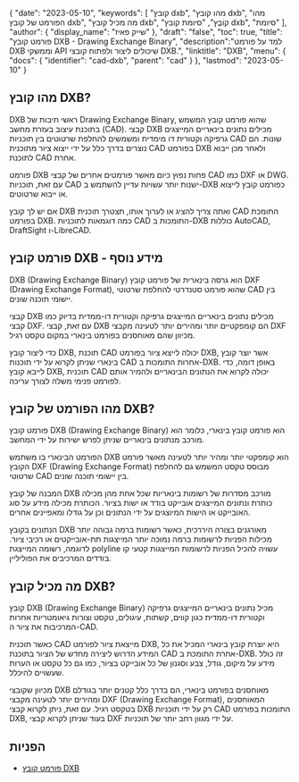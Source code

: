 {
"date": "2023-05-10",
  "keywords": [
"קובץ dxb",
"מהו קובץ dxb",
"מהו הפורמט של קובץ dxb",
"מה מכיל קובץ dxb",
"קוֹבֶץ",
"סיומת קובץ dxb",
"סיומת"
],
  "author": {
"display_name": "שייק פאיז"
},
"draft": "false",
"toc": true,
"title": "פורמט קובץ DXB - Drawing Exchange Binary",
  "description":"למד על פורמט DXB וממשקי API שיכולים ליצור ולפתוח קובצי DXB.",
  "linktitle": "DXB",
  "menu": {
    "docs": {
      "identifier": "cad-dxb",
      "parent": "cad"
}
},
"lastmod": "2023-05-10"
}

## מהו קובץ DXB?

DXB ראשי תיבות של Drawing Exchange Binary, שהוא פורמט קובץ המשמש בתוכנת עיצוב בעזרת מחשב (CAD). קבצי DXB מכילים נתונים בינאריים המייצגים גרפיקה וקטורית דו מימדית ומשמשים להחלפת שרטוטים בין תוכניות CAD שונות. הם נוצרים בדרך כלל על ידי ייצוא ציור מתוכנית CAD בפורמט DXB ולאחר מכן ייבוא לתוכנת CAD אחרת.

פורמט DXB פחות נפוץ כיום מאשר פורמטים אחרים של קבצי CAD כמו DXF או DWG. עם זאת, תוכניות CAD ישנות יותר עשויות עדיין להשתמש ב-DXB כפורמט קובץ לייצוא או ייבוא שרטוטים.

אם יש לך קובץ DXB ואתה צריך להציג או לערוך אותו, תצטרך תוכנית CAD התומכת בפורמט DXB. כמה דוגמאות לתוכניות CAD התומכות ב-DXB כוללות AutoCAD, DraftSight ו-LibreCAD.

## פורמט קובץ DXB - מידע נוסף

DXB (Drawing Exchange Binary) הוא גרסה בינארית של פורמט קובץ DXF (Drawing Exchange Format), שהוא פורמט סטנדרטי להחלפת שרטוטי CAD בין יישומי תוכנה שונים.

קבצי DXB מכילים נתונים בינאריים המייצגים גרפיקה וקטורית דו-ממדית בדיוק כמו קבצי DXF. עם זאת, קבצי DXB הם קומפקטיים יותר ומהירים יותר לטעינה מקבצי DXF מכיוון שהם מאוחסנים בפורמט בינארי במקום טקסט רגיל.

כדי ליצור קובץ DXB, תוכנת CAD יכולה לייצא ציור בפורמט DXB, אשר יוצר קובץ בינארי שניתן לקרוא על ידי תוכנות CAD אחרות התומכות ב-DXB. באופן דומה, כדי לייבא קובץ DXB, תוכנית CAD יכולה לקרוא את הנתונים הבינאריים ולהמיר אותם לפורמט פנימי משלה לצורך עריכה.

## מהו הפורמט של קובץ DXB?

פורמט קובץ DXB (Drawing Exchange Binary) הוא פורמט קובץ בינארי, כלומר הוא מורכב מנתונים בינאריים שניתן לפרש ישירות על ידי המחשב.

הפורמט הבינארי בו משתמש DXB הוא קומפקטי יותר ומהיר יותר לטעינה מאשר פורמט הקובץ DXF (Drawing Exchange Format) מבוסס טקסט המשמש גם להחלפת שרטוטי CAD בין יישומי תוכנה שונים.

המבנה של קובץ DXB מורכב מסדרות של רשומות בינאריות שכל אחת מהן מכילה כותרת ונתונים המייצגים אובייקט בודד או ישות בציור. הכותרת מכילה מידע על סוג האובייקט או הישות המיוצגים על ידי הנתונים וכן על גודלו ומאפיינים אחרים.

הנתונים בקובץ DXB מאורגנים בצורה היררכית, כאשר רשומות ברמה גבוהה יותר מכילות הפניות לרשומות ברמה נמוכה יותר המייצגות תת-אובייקטים או רכיבי ציור. לדוגמה, רשומה המייצגת polyline עשויה להכיל הפניות לרשומות המייצגות קטעי קו בודדים המרכיבים את הפוליליין.

## מה מכיל קובץ DXB?

קובץ DXB (Drawing Exchange Binary) מכיל נתונים בינאריים המייצגים גרפיקה וקטורית דו-ממדית כגון קווים, קשתות, עיגולים, טקסט וצורות גיאומטריות אחרות המרכיבות את ציור ה-CAD.

כאשר תוכנית CAD מייצאת ציור לפורמט DXB, היא יוצרת קובץ בינארי המכיל את כל המידע הדרוש ליצירה מחדש של הציור בתוכנת CAD אחרת התומכת ב-DXB. זה כולל מידע על מיקום, גודל, צבע וסגנון של כל אובייקט בציור, כמו גם כל טקסט או הערות שעשויים להיכלל.

מכיוון שקובצי DXB מאוחסנים בפורמט בינארי, הם בדרך כלל קטנים יותר בגודלם ומהירים יותר לטעינה מקבצי DXF (Drawing Exchange Format), המאוחסנים בטקסט רגיל. עם זאת, ניתן לקרוא קבצי DXB רק על ידי תוכניות CAD התומכות בפורמט DXB, בעוד שניתן לקרוא קבצי DXF על ידי מגוון רחב יותר של תוכניות.

## הפניות
* [פורמט קובץ DXB](http://web.archive.org/web/20060824054154/https://www.autodesk.com/techpubs/autocad/acadr14/dxf/the_dxb_file_format_al_u05_b.htm)


